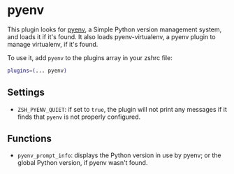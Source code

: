 # pyenv

This plugin looks for [pyenv](https://github.com/pyenv/pyenv), a Simple Python version
management system, and loads it if it's found. It also loads pyenv-virtualenv, a pyenv
plugin to manage virtualenv, if it's found.

To use it, add `pyenv` to the plugins array in your zshrc file:

```zsh
plugins=(... pyenv)
```

## Settings

- `ZSH_PYENV_QUIET`: if set to `true`, the plugin will not print any messages if it
  finds that `pyenv` is not properly configured.

## Functions

- `pyenv_prompt_info`: displays the Python version in use by pyenv; or the global Python
  version, if pyenv wasn't found.

